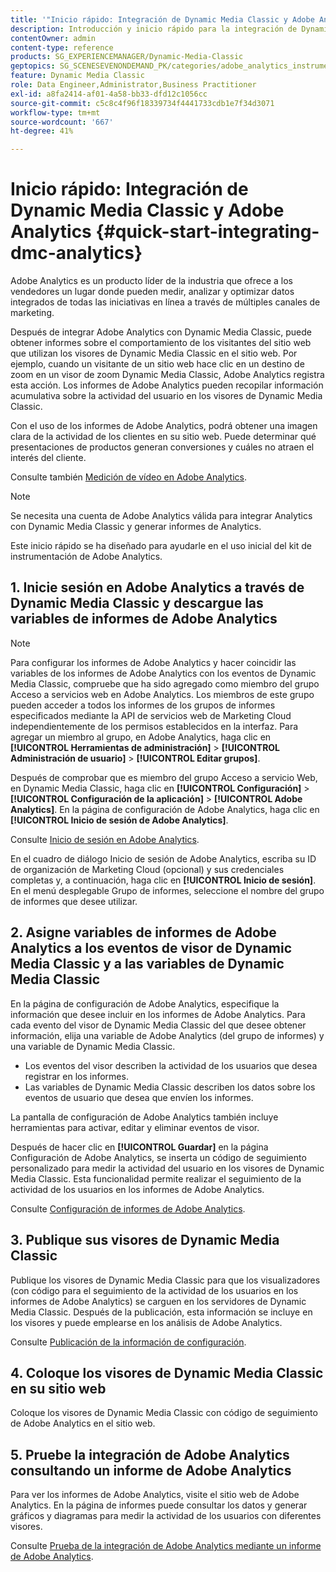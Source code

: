 ```yaml
---
title: '"Inicio rápido: Integración de Dynamic Media Classic y Adobe Analytics"'
description: Introducción y inicio rápido para la integración de Dynamic Media Classic y Adobe Analytics para ayudarle a poner en marcha rápidamente.
contentOwner: admin
content-type: reference
products: SG_EXPERIENCEMANAGER/Dynamic-Media-Classic
geptopics: SG_SCENESEVENONDEMAND_PK/categories/adobe_analytics_instrumentation_kit
feature: Dynamic Media Classic
role: Data Engineer,Administrator,Business Practitioner
exl-id: a8fa2414-af01-4a58-bb33-dfd12c1056cc
source-git-commit: c5c8c4f96f18339734f4441733cdb1e7f34d3071
workflow-type: tm+mt
source-wordcount: '667'
ht-degree: 41%

---
```


# Inicio rápido: Integración de Dynamic Media Classic y Adobe Analytics {#quick-start-integrating-dmc-analytics}

Adobe Analytics es un producto líder de la industria que ofrece a los vendedores un lugar donde pueden medir, analizar y optimizar datos integrados de todas las iniciativas en línea a través de múltiples canales de marketing.

Después de integrar Adobe Analytics con Dynamic Media Classic, puede obtener informes sobre el comportamiento de los visitantes del sitio web que utilizan los visores de Dynamic Media Classic en el sitio web. Por ejemplo, cuando un visitante de un sitio web hace clic en un destino de zoom en un visor de zoom Dynamic Media Classic, Adobe Analytics registra esta acción. Los informes de Adobe Analytics pueden recopilar información acumulativa sobre la actividad del usuario en los visores de Dynamic Media Classic.

Con el uso de los informes de Adobe Analytics, podrá obtener una imagen clara de la actividad de los clientes en su sitio web. Puede determinar qué presentaciones de productos generan conversiones y cuáles no atraen el interés del cliente.

Consulte también [Medición de vídeo en Adobe Analytics](https://experienceleague.adobe.com/docs/media-analytics/using/media-overview.html).

>[!NOTE]
>
>Se necesita una cuenta de Adobe Analytics válida para integrar Analytics con Dynamic Media Classic y generar informes de Analytics.

Este inicio rápido se ha diseñado para ayudarle en el uso inicial del kit de instrumentación de Adobe Analytics.

## 1. Inicie sesión en Adobe Analytics a través de Dynamic Media Classic y descargue las variables de informes de Adobe Analytics

>[!NOTE]
>
>Para configurar los informes de Adobe Analytics y hacer coincidir las variables de los informes de Adobe Analytics con los eventos de Dynamic Media Classic, compruebe que ha sido agregado como miembro del grupo Acceso a servicios web en Adobe Analytics. Los miembros de este grupo pueden acceder a todos los informes de los grupos de informes especificados mediante la API de servicios web de Marketing Cloud independientemente de los permisos establecidos en la interfaz. Para agregar un miembro al grupo, en Adobe Analytics, haga clic en **[!UICONTROL Herramientas de administración]** > **[!UICONTROL Administración de usuario]** > **[!UICONTROL Editar grupos]**.

Después de comprobar que es miembro del grupo Acceso a servicio Web, en Dynamic Media Classic, haga clic en **[!UICONTROL Configuración]** > **[!UICONTROL Configuración de la aplicación]** > **[!UICONTROL Adobe Analytics]**. En la página de configuración de Adobe Analytics, haga clic en **[!UICONTROL Inicio de sesión de Adobe Analytics]**.

Consulte [Inicio de sesión en Adobe Analytics](log-analytics.md#log_in_to_adobe_analytics).

En el cuadro de diálogo Inicio de sesión de Adobe Analytics, escriba su ID de organización de Marketing Cloud (opcional) y sus credenciales completas y, a continuación, haga clic en **[!UICONTROL Inicio de sesión]**. En el menú desplegable Grupo de informes, seleccione el nombre del grupo de informes que desee utilizar.

## 2. Asigne variables de informes de Adobe Analytics a los eventos de visor de Dynamic Media Classic y a las variables de Dynamic Media Classic

En la página de configuración de Adobe Analytics, especifique la información que desee incluir en los informes de Adobe Analytics. Para cada evento del visor de Dynamic Media Classic del que desee obtener información, elija una variable de Adobe Analytics (del grupo de informes) y una variable de Dynamic Media Classic.

* Los eventos del visor describen la actividad de los usuarios que desea registrar en los informes.
* Las variables de Dynamic Media Classic describen los datos sobre los eventos de usuario que desea que envíen los informes.

La pantalla de configuración de Adobe Analytics también incluye herramientas para activar, editar y eliminar eventos de visor.

Después de hacer clic en **[!UICONTROL Guardar]** en la página Configuración de Adobe Analytics, se inserta un código de seguimiento personalizado para medir la actividad del usuario en los visores de Dynamic Media Classic. Esta funcionalidad permite realizar el seguimiento de la actividad de los usuarios en los informes de Adobe Analytics.

Consulte [Configuración de informes de Adobe Analytics](configuring-analytics-reports.md#configuring_adobe_analytics_reports).

## 3. Publique sus visores de Dynamic Media Classic

Publique los visores de Dynamic Media Classic para que los visualizadores (con código para el seguimiento de la actividad de los usuarios en los informes de Adobe Analytics) se carguen en los servidores de Dynamic Media Classic. Después de la publicación, esta información se incluye en los visores y puede emplearse en los análisis de Adobe Analytics.

Consulte [Publicación de la información de configuración](publishing-analytics-configuration-information.md#publishing_adobe_analytics_configuration_information).

## 4. Coloque los visores de Dynamic Media Classic en su sitio web

Coloque los visores de Dynamic Media Classic con código de seguimiento de Adobe Analytics en el sitio web.

## 5. Pruebe la integración de Adobe Analytics consultando un informe de Adobe Analytics

Para ver los informes de Adobe Analytics, visite el sitio web de Adobe Analytics. En la página de informes puede consultar los datos y generar gráficos y diagramas para medir la actividad de los usuarios con diferentes visores. 

Consulte [Prueba de la integración de Adobe Analytics mediante un informe de Adobe Analytics](testing-integration-viewing-analytics-report.md#testing_the_integration_by_viewing_an_adobe_analytics_report).
